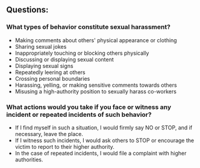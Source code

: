 ## Questions:

### What types of behavior constitute sexual harassment?
- Making comments about others' physical appearance or clothing
- Sharing sexual jokes
- Inappropriately touching or blocking others physically
- Discussing or displaying sexual content
- Displaying sexual signs
- Repeatedly leering at others
- Crossing personal boundaries
- Harassing, yelling, or making sensitive comments towards others
- Misusing a high-authority position to sexually harass co-workers

### What actions would you take if you face or witness any incident or repeated incidents of such behavior?
- If I find myself in such a situation, I would firmly say NO or STOP, and if necessary, leave the place.
- If I witness such incidents, I would ask others to STOP or encourage the victim to report to their higher authority.
- In the case of repeated incidents, I would file a complaint with higher authorities.
